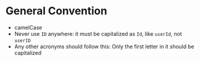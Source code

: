# General Convention

- camelCase
- Never use `ID` anywhere: it must be capitalized as `Id`, like `userId`, not `userID`
- Any other acronyms should follow this: Only the first letter in it should be capitalized